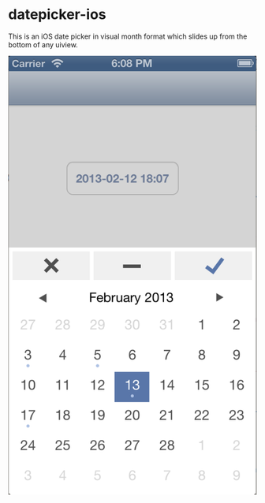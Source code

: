 datepicker-ios
==============

This is an iOS date picker in visual month format which slides up from the bottom of any uiview.

![Screenshot](/screen.png "The picker while it is open")
